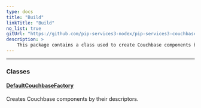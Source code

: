 ```yaml
---
type: docs
title: "Build"
linkTitle: "Build"
no_list: true
gitUrl: "https://github.com/pip-services3-nodex/pip-services3-couchbase-nodex"
description: >
    This package contains a class used to create Couchbase components by their descriptors.
---
```

---
<div class="module-body"> 

### Classes

#### [DefaultCouchbaseFactory](default_couchbase_factory)
Creates Couchbase components by their descriptors.


</div>

